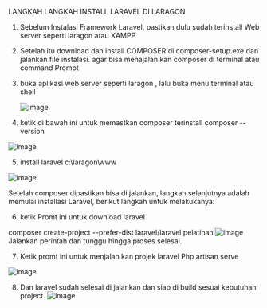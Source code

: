 LANGKAH LANGKAH INSTALL LARAVEL DI LARAGON
1.	Sebelum Instalasi Framework Laravel, pastikan dulu sudah terinstall Web server seperti laragon atau XAMPP
2.	Setelah itu download dan install COMPOSER di composer-setup.exe dan jalankan file instalasi. agar bisa menajalan kan composer di terminal atau command Prompt
3.	buka aplikasi web server seperti laragon , lalu buka menu terminal atau shell
            
	![image](https://github.com/user-attachments/assets/ccafb4e9-23c2-4ef8-a04c-62b9c5bd5307)

4.	ketik di bawah ini untuk memastkan composer terinstall
composer --version

 ![image](https://github.com/user-attachments/assets/8d46d4df-bc55-4f0c-ad91-fcbcac437271)

5.	install laravel
c:\laragon\www

 ![image](https://github.com/user-attachments/assets/b6bb5135-1ede-45af-8d4f-03f25b1ba644)

Setelah composer dipastikan bisa di jalankan, langkah selanjutnya adalah memulai installasi Laravel, berikut langkah untuk melakukanya: 

6.	ketik Promt ini untuk download laravel

composer create-project --prefer-dist laravel/laravel pelatihan
 ![image](https://github.com/user-attachments/assets/ad78fc15-d900-4c67-9c68-14a00f3f5775)
Jalankan perintah dan tunggu hingga proses selesai.
              
7.	Ketik promt ini untuk menjalan kan projek laravel
Php artisan serve

![image](https://github.com/user-attachments/assets/1b3ae780-3680-4bb3-885d-d0983709a425)

8.	Dan laravel sudah selesai di jalankan dan siap di build sesuai kebutuhan project.
![image](https://github.com/user-attachments/assets/11c58b84-809a-44dd-afbb-bcb1ce5b8a39)

 


